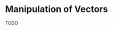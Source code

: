 # Manipulation of Vectors

TODO

<!--
XmtxUtils.mulXvec
XmtxUtils.divXvec
XmtxUtils.addXvec
XmtxUtils.subXvec
XmtxUtils.tmsXvec
XmtxUtils.sum1Xvec
XmtxUtils.sum2Xvec
XmtxUtils.diff1Xvec
XmtxUtils.diff2Xvec
-->